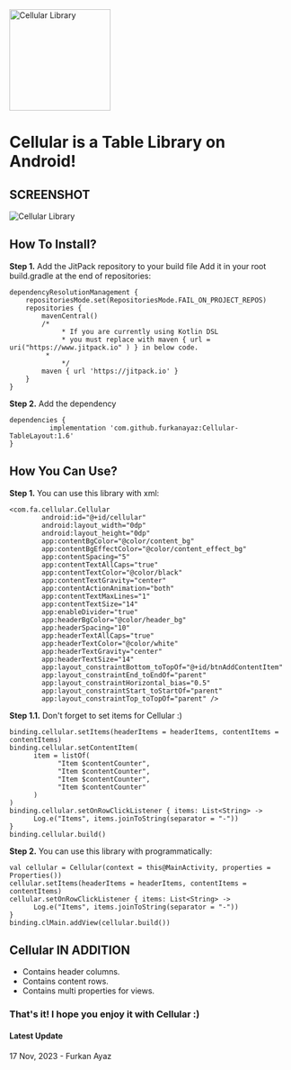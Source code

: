 <img src="https://raw.githubusercontent.com/furkanayaz/Cellular-TableLayout/master/cellular.png" width="180" height="180" title="Logo" align="middle" alt="Cellular Library">

# Cellular is a Table Library on Android!

## SCREENSHOT

<img src="https://raw.githubusercontent.com/furkanayaz/Cellular-TableLayout/master/layout.jpeg" title="Logo" align="middle" alt="Cellular Library">

## How To Install?

**Step 1.** Add the JitPack repository to your build file
Add it in your root build.gradle at the end of repositories:

```
dependencyResolutionManagement {
	repositoriesMode.set(RepositoriesMode.FAIL_ON_PROJECT_REPOS)
	repositories {
		mavenCentral()
		/*
        	 * If you are currently using Kotlin DSL
        	 * you must replace with maven { url = uri("https://www.jitpack.io" ) } in below code.
		 * 
        	 */
		maven { url 'https://jitpack.io' }
	}
}
```

**Step 2.** Add the dependency

```
dependencies {
	      implementation 'com.github.furkanayaz:Cellular-TableLayout:1.6'
}
```

## How You Can Use?

**Step 1.** You can use this library with xml:

```
<com.fa.cellular.Cellular
        android:id="@+id/cellular"
        android:layout_width="0dp"
        android:layout_height="0dp"
        app:contentBgColor="@color/content_bg"
        app:contentBgEffectColor="@color/content_effect_bg"
        app:contentSpacing="5"
        app:contentTextAllCaps="true"
        app:contentTextColor="@color/black"
        app:contentTextGravity="center"
        app:contentActionAnimation="both"
        app:contentTextMaxLines="1"
        app:contentTextSize="14"
        app:enableDivider="true"
        app:headerBgColor="@color/header_bg"
        app:headerSpacing="10"
        app:headerTextAllCaps="true"
        app:headerTextColor="@color/white"
        app:headerTextGravity="center"
        app:headerTextSize="14"
        app:layout_constraintBottom_toTopOf="@+id/btnAddContentItem"
        app:layout_constraintEnd_toEndOf="parent"
        app:layout_constraintHorizontal_bias="0.5"
        app:layout_constraintStart_toStartOf="parent"
        app:layout_constraintTop_toTopOf="parent" />
```

**Step 1.1.** Don't forget to set items for Cellular :)

```
binding.cellular.setItems(headerItems = headerItems, contentItems = contentItems)
binding.cellular.setContentItem(
      item = listOf(
            "Item $contentCounter",
            "Item $contentCounter",
            "Item $contentCounter",
            "Item $contentCounter"
      )
)
binding.cellular.setOnRowClickListener { items: List<String> ->
      Log.e("Items", items.joinToString(separator = "-"))
}
binding.cellular.build()
```

**Step 2.** You can use this library with programmatically:

```
val cellular = Cellular(context = this@MainActivity, properties = Properties())
cellular.setItems(headerItems = headerItems, contentItems = contentItems)
cellular.setOnRowClickListener { items: List<String> ->
      Log.e("Items", items.joinToString(separator = "-"))
}
binding.clMain.addView(cellular.build())
```

## Cellular IN ADDITION

* Contains header columns.
* Contains content rows.
* Contains multi properties for views.

### That's it! I hope you enjoy it with Cellular :)

#### Latest Update

17 Nov, 2023 - Furkan Ayaz
